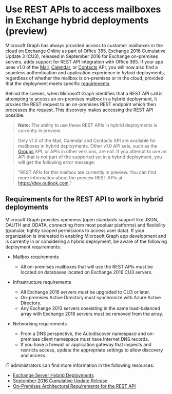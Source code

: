 # Use REST APIs to access mailboxes in Exchange hybrid deployments (preview)

Microsoft Graph has always provided access to customer mailboxes in the cloud on Exchange Online as part of Office 365.
Exchange 2016 Cumulative Update 3 (CU3), released in September 2016 for Exchange on-premises servers, adds support for 
REST API integration with Office 365. If your app uses v1.0 of the 
[Mail](http://graph.microsoft.io/en-us/docs/api-reference/v1.0/resources/message), 
[Calendar](http://graph.microsoft.io/en-us/docs/api-reference/v1.0/resources/calendar), or 
[Contacts](http://graph.microsoft.io/en-us/docs/api-reference/v1.0/resources/contact) API, you will now also find a seamless 
authentication and application experience in _hybrid_ deployments, regardless of whether the mailbox 
is on-premises or in the cloud, provided that the deployment meets specific [requirements](#requirements-for-the-rest-api-to-work-in-hybrid-deployments). 


Behind the scenes, when Microsoft Graph identifies that a REST API call is attempting to access an on-premises 
mailbox in a hybrid deployment, it proxies the REST request to an on-premises REST endpoint which then processes
the request. This discovery makes accessing the REST API possible.

>**Note:** The ability to use these REST APIs in hybrid deployments is currently in preview.

>Only v1.0 of the Mail, Calendar and Contacts API are available for mailboxes in hybrid deployments. Other v1.0 API sets, 
such as the [Groups](http://graph.microsoft.io/en-us/docs/api-reference/v1.0/resources/group) API, or APIs in other versions, 
are not. If you attempt to use an API that is not part of the supported set in a hybrid deployment, you will get the following error message:

>"REST APIs for this mailbox are currently in preview. You can find more information about the preview REST APIs at https://dev.outlook.com."

## Requirements for the REST API to work in hybrid deployments

Microsoft Graph provides openness (open standards support like JSON, OAUTH and ODATA, connecting from most popluar platforms)
and flexibility (granular, tightly scoped permissions to access user data). 
If your organization is interested in enabling Microsoft Graph app development and is currently in or considering a hybrid deployment, 
be aware of the following deployment requirements:

- Mailbox requirements

  - All on-premises mailboxes that will use the REST APIs must be located on databases located on Exchange 2016 CU3 servers. 

- Infrastructure requirements

  - All Exchange 2016 servers must be upgraded to CU3 or later.  
  - On-premises Active Directory must synchronize with Azure Active Directory.
  - Any Exchange 2013 servers coexisting in the same load-balanced array with Exchange 2016 servers must be removed from the array.

- Networking requirements

  - From a DNS perspective, the Autodiscover namespace and on-premises client namespace must have Internet DNS records. 
  - If you have a firewall or application gateway that inspects and restricts access, update the appropriate settings to allow discovery and access.


IT administrators can find more information in the following resources:

- [Exchange Server Hybrid Deployments](https://technet.microsoft.com/en-us/library/jj200581(v=exchg.150).aspx)
- [September 2016 Cumulative Update Release](https://blogs.technet.microsoft.com/exchange/2016/09/20/released-september-2016-quarterly-exchange-updates/) 
- [On-Premises Architectural Requirements for the REST API](https://blogs.technet.microsoft.com/exchange/2016/09/26/on-premises-architectural-requirements-for-the-rest-api/)
